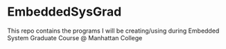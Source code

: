 # EmbeddedSysGrad
This repo contains the programs I will be creating/using during Embedded System Graduate Course @ Manhattan College
